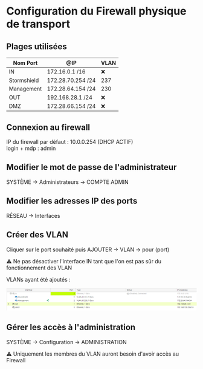 # Configuration du Firewall physique de transport

## Plages utilisées

| Nom Port | @IP | VLAN |
|----------|-----|------|
| IN | 172.16.0.1 /16 | ❌ |
| Stormshield | 172.28.70.254 /24 | 237 |
| Management | 172.28.64.154 /24 | 230 |
| OUT | 192.168.28.1 /24 | ❌ |
| DMZ | 172.28.66.154 /24 | ❌ |

## Connexion au firewall

IP du firewall par défaut : 10.0.0.254 (DHCP ACTIF)
<br>
login + mdp : admin

## Modifier le mot de passe de l'administrateur


SYSTÈME -> Administrateurs -> COMPTE ADMIN


## Modifier les adresses IP des ports

RÉSEAU -> Interfaces

## Créer des VLAN

Cliquer sur le port souhaité puis AJOUTER -> VLAN -> pour (port)

⚠️ Ne pas désactiver l'interface IN tant que l'on est pas sûr du fonctionnement des VLAN

VLANs ayant été ajoutés :

![Organisation des ports](/img/Firewall/orga_vlan.PNG)

## Gérer les accès à l'administration

SYSTÈME -> Configuration -> ADMINISTRATION 

⚠️ Uniquement les membres du VLAN auront besoin d'avoir accès au Firewall